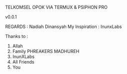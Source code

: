 TELKOMSEL OPOK VIA TERMUX & PSIPHON PRO

v0.0.1

REGARDS : Nadiah Dinansyah
My Inspiration : InunxLabs

Thanks to :
1. Allah
2. Family PHREAKERS MADHUREH
3. InunXLabs
4. All Friends
5. You